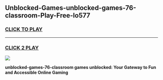 
## Unblocked-Games-unblocked-games-76-classroom-Play-Free-lo577
<h3>
<a href="https://premium76.site?title=unblocked-games-76-classroom&ref=23A">CLICK TO PLAY</a></h3>
<hr>

<h3>
<a href="https://premium76.site?title=unblocked-games-76-classroom&ref=23A">CLICK 2 PLAY</a>
  
</h3>

<a href="https://premium76.site?title=unblocked-games-76-classroom&ref=23A"><img src="https://clearcache.store/games.png"></a>


**unblocked-games-76-classroom games unblocked: Your Gateway to Fun and Accessible Online Gaming**
